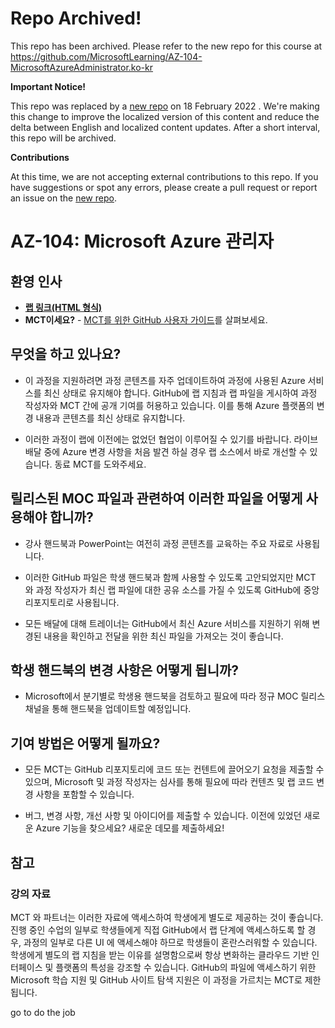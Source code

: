 # Repo Archived!

This repo has been archived. Please refer to the new repo for this course at https://github.com/MicrosoftLearning/AZ-104-MicrosoftAzureAdministrator.ko-kr

**Important Notice!**

This repo was replaced by a [new repo](https://github.com/MicrosoftLearning/AZ-104-MicrosoftAzureAdministrator.ko-kr) on 18 February 2022 . We're making this change to improve the localized version of this content and reduce the delta between English and localized content updates. 
After a short interval, this repo will be archived.

**Contributions**

At this time, we are not accepting external contributions to this repo. If you have suggestions or spot any errors, please create a pull request or report an issue on the [new repo](https://github.com/MicrosoftLearning/AZ-104-MicrosoftAzureAdministrator.ko-kr).

# AZ-104: Microsoft Azure 관리자

## 환영 인사

- **[랩 링크(HTML 형식)](https://microsoftlearning.github.io/AZ-104KO-MicrosoftAzureAdministrator/)**
- **MCT이세요?** - [MCT를 위한 GitHub 사용자 가이드](https://microsoftlearning.github.io/MCT-User-Guide-KO/)를 살펴보세요.

## 무엇을 하고 있나요?

- 이 과정을 지원하려면 과정 콘텐츠를 자주 업데이트하여 과정에 사용된 Azure 서비스를 최신 상태로 유지해야 합니다. GitHub에 랩 지침과 랩 파일을 게시하여 과정 작성자와 MCT 간에 공개 기여를 허용하고 있습니다. 이를 통해 Azure 플랫폼의 변경 내용과 콘텐츠를 최신 상태로 유지합니다.

- 이러한 과정이 랩에 이전에는 없었던 협업이 이루어질 수 있기를 바랍니다. 라이브 배달 중에 Azure 변경 사항을 처음 발견 하실 경우 랩 소스에서 바로 개선할 수 있습니다. 동료 MCT를 도와주세요.

## 릴리스된 MOC 파일과 관련하여 이러한 파일을 어떻게 사용해야 합니까?

- 강사 핸드북과 PowerPoint는 여전히 과정 콘텐츠를 교육하는 주요 자료로 사용됩니다.

- 이러한 GitHub 파일은 학생 핸드북과 함께 사용할 수 있도록 고안되었지만 MCT 와 과정 작성자가 최신 랩 파일에 대한 공유 소스를 가질 수 있도록 GitHub에 중앙 리포지토리로 사용됩니다.

- 모든 배달에 대해 트레이너는 GitHub에서 최신 Azure 서비스를 지원하기 위해 변경된 내용을 확인하고 전달을 위한 최신 파일을 가져오는 것이 좋습니다.

## 학생 핸드북의 변경 사항은 어떻게 됩니까?

- Microsoft에서 분기별로 학생용 핸드북을 검토하고 필요에 따라 정규 MOC 릴리스 채널을 통해 핸드북을 업데이트할 예정입니다.

## 기여 방법은 어떻게 될까요?

- 모든 MCT는 GitHub 리포지토리에 코드 또는 컨텐트에 끌어오기 요청을 제출할 수 있으며, Microsoft 및 과정 작성자는 심사를 통해 필요에 따라 컨텐츠 및 랩 코드 변경 사항을 포함할 수 있습니다.

- 버그, 변경 사항, 개선 사항 및 아이디어를 제출할 수 있습니다. 이전에 있었던 새로운 Azure 기능을 찾으세요? 새로운 데모를 제출하세요!

## 참고

### 강의 자료

MCT 와 파트너는 이러한 자료에 액세스하여 학생에게 별도로 제공하는 것이 좋습니다. 진행 중인 수업의 일부로 학생들에게 직접 GitHub에서 랩 단계에 액세스하도록 할 경우, 과정의 일부로 다른 UI 에 액세스해야 하므로 학생들이 혼란스러워할 수 있습니다. 학생에게 별도의 랩 지침을 받는 이유를 설명함으로써 항상 변화하는 클라우드 기반 인터페이스 및 플랫폼의 특성을 강조할 수 있습니다. GitHub의 파일에 액세스하기 위한 Microsoft 학습 지원 및 GitHub 사이트 탐색 지원은 이 과정을 가르치는 MCT로 제한됩니다.

go to do the job
